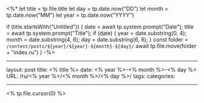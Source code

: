 <%*
let title = tp.file.title
let day = tp.date.now("DD")
let month = tp.date.now("MM")
let year = tp.date.now("YYYY")

if (title.startsWith("Untitled")) {
  date = await tp.system.prompt("Date");
  title = await tp.system.prompt("Title");
  if (date) {
    year = date.substring(0, 4);
    month = date.substring(4, 6);
    day = date.substring(6, 8);
  }
  const folder = `/content/posts/${year}/${year}-${month}-${day}/`
  await tp.file.move(folder + "index.ru")
}
-%>

---
layout: post
title: <% title %>
date: <% year %>-<% month %>-<% day %>
URL: /ru/<% year %>/<% month %>/<% day %>/
tags: 
categories: 

---

<% tp.file.cursor(0) %>
